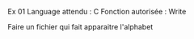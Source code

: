 Ex 01
Language attendu : C
Fonction autorisée : Write

Faire un fichier qui fait apparaitre l'alphabet